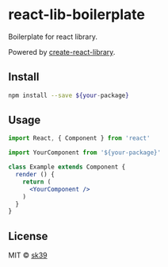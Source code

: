 # react-lib-boilerplate

Boilerplate for react library. 

Powered by [create-react-library](https://www.npmjs.com/package/create-react-library).


## Install

```bash
npm install --save ${your-package}
```

## Usage

```jsx
import React, { Component } from 'react'

import YourComponent from '${your-package}'

class Example extends Component {
  render () {
    return (
      <YourComponent />
    )
  }
}
```

## License

MIT © [sk39](https://github.com/sk39)
